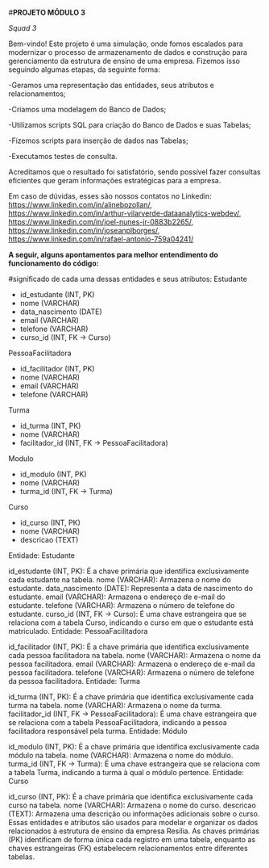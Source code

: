 #**PROJETO MÓDULO 3**

_Squad 3_

Bem-vindo! Este projeto é uma simulação, onde fomos escalados para modernizar o processo de armazenamento de dados e construção para gerenciamento da estrutura de ensino de uma empresa. Fizemos isso seguindo algumas etapas, da seguinte forma:

-Geramos uma representação das entidades, seus atributos e relacionamentos;

-Criamos uma modelagem do Banco de Dados;

-Utilizamos scripts SQL para criação do Banco de Dados e suas Tabelas;

-Fizemos scripts para inserção de dados nas Tabelas;

-Executamos testes de consulta.

Acreditamos que o resultado foi satisfatório, sendo possível fazer consultas eficientes que geram informações estratégicas para a empresa.

Em caso de dúvidas, esses são nossos contatos no Linkedin: https://www.linkedin.com/in/alinebozollan/, https://www.linkedin.com/in/arthur-vilarverde-dataanalytics-webdev/, https://www.linkedin.com/in/joel-nunes-jr-0883b2265/, https://www.linkedin.com/in/joseanplborges/,  https://www.linkedin.com/in/rafael-antonio-759a04241/

**A seguir, alguns apontamentos para melhor entendimento do funcionamento do código:**

#significado de cada uma dessas entidades e seus atributos:
 Estudante
- id_estudante (INT, PK)
- nome (VARCHAR)
- data_nascimento (DATE)
- email (VARCHAR)
- telefone (VARCHAR)
- curso_id (INT, FK -> Curso)

PessoaFacilitadora
- id_facilitador (INT, PK)
- nome (VARCHAR)
- email (VARCHAR)
- telefone (VARCHAR)

Turma
- id_turma (INT, PK)
- nome (VARCHAR)
- facilitador_id (INT, FK -> PessoaFacilitadora)

Modulo
- id_modulo (INT, PK)
- nome (VARCHAR)
- turma_id (INT, FK -> Turma)

Curso
- id_curso (INT, PK)
- nome (VARCHAR)
- descricao (TEXT)

Entidade: Estudante

id_estudante (INT, PK): É a chave primária que identifica exclusivamente cada estudante na tabela.
nome (VARCHAR): Armazena o nome do estudante.
data_nascimento (DATE): Representa a data de nascimento do estudante.
email (VARCHAR): Armazena o endereço de e-mail do estudante.
telefone (VARCHAR): Armazena o número de telefone do estudante.
curso_id (INT, FK -> Curso): É uma chave estrangeira que se relaciona com a tabela Curso, indicando o curso em que o estudante está matriculado.
Entidade: PessoaFacilitadora

id_facilitador (INT, PK): É a chave primária que identifica exclusivamente cada pessoa facilitadora na tabela.
nome (VARCHAR): Armazena o nome da pessoa facilitadora.
email (VARCHAR): Armazena o endereço de e-mail da pessoa facilitadora.
telefone (VARCHAR): Armazena o número de telefone da pessoa facilitadora.
Entidade: Turma

id_turma (INT, PK): É a chave primária que identifica exclusivamente cada turma na tabela.
nome (VARCHAR): Armazena o nome da turma.
facilitador_id (INT, FK -> PessoaFacilitadora): É uma chave estrangeira que se relaciona com a tabela PessoaFacilitadora, indicando a pessoa facilitadora responsável pela turma.
Entidade: Módulo

id_modulo (INT, PK): É a chave primária que identifica exclusivamente cada módulo na tabela.
nome (VARCHAR): Armazena o nome do módulo.
turma_id (INT, FK -> Turma): É uma chave estrangeira que se relaciona com a tabela Turma, indicando a turma à qual o módulo pertence.
Entidade: Curso

id_curso (INT, PK): É a chave primária que identifica exclusivamente cada curso na tabela.
nome (VARCHAR): Armazena o nome do curso.
descricao (TEXT): Armazena uma descrição ou informações adicionais sobre o curso.
Essas entidades e atributos são usados para modelar e organizar os dados relacionados à estrutura de ensino da empresa Resilia. As chaves primárias (PK) identificam de forma única cada registro em uma tabela, enquanto as chaves estrangeiras (FK) estabelecem relacionamentos entre diferentes tabelas.
